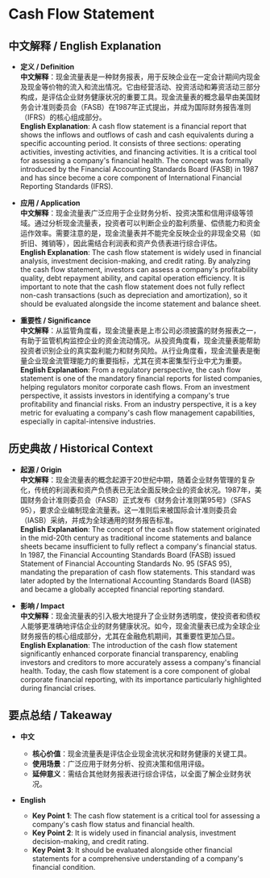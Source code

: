 # Cash Flow Statement

## 中文解释 / English Explanation

* **定义 / Definition**  
  **中文解释**：现金流量表是一种财务报表，用于反映企业在一定会计期间内现金及现金等价物的流入和流出情况。它由经营活动、投资活动和筹资活动三部分构成，是评估企业财务健康状况的重要工具。现金流量表的概念最早由美国财务会计准则委员会（FASB）在1987年正式提出，并成为国际财务报告准则（IFRS）的核心组成部分。  
  **English Explanation**: A cash flow statement is a financial report that shows the inflows and outflows of cash and cash equivalents during a specific accounting period. It consists of three sections: operating activities, investing activities, and financing activities. It is a critical tool for assessing a company's financial health. The concept was formally introduced by the Financial Accounting Standards Board (FASB) in 1987 and has since become a core component of International Financial Reporting Standards (IFRS).

* **应用 / Application**  
  **中文解释**：现金流量表广泛应用于企业财务分析、投资决策和信用评级等领域。通过分析现金流量表，投资者可以判断企业的盈利质量、偿债能力和资金运作效率。需要注意的是，现金流量表并不能完全反映企业的非现金交易（如折旧、摊销等），因此需结合利润表和资产负债表进行综合评估。  
  **English Explanation**: The cash flow statement is widely used in financial analysis, investment decision-making, and credit rating. By analyzing the cash flow statement, investors can assess a company's profitability quality, debt repayment ability, and capital operation efficiency. It is important to note that the cash flow statement does not fully reflect non-cash transactions (such as depreciation and amortization), so it should be evaluated alongside the income statement and balance sheet.

* **重要性 / Significance**  
  **中文解释**：从监管角度看，现金流量表是上市公司必须披露的财务报表之一，有助于监管机构监控企业的资金流动情况。从投资角度看，现金流量表能帮助投资者识别企业的真实盈利能力和财务风险。从行业角度看，现金流量表是衡量企业现金流管理能力的重要指标，尤其在资本密集型行业中尤为重要。  
  **English Explanation**: From a regulatory perspective, the cash flow statement is one of the mandatory financial reports for listed companies, helping regulators monitor corporate cash flows. From an investment perspective, it assists investors in identifying a company's true profitability and financial risks. From an industry perspective, it is a key metric for evaluating a company's cash flow management capabilities, especially in capital-intensive industries.

## 历史典故 / Historical Context

* **起源 / Origin**  
  **中文解释**：现金流量表的概念起源于20世纪中期，随着企业财务管理的复杂化，传统的利润表和资产负债表已无法全面反映企业的资金状况。1987年，美国财务会计准则委员会（FASB）正式发布《财务会计准则第95号》（SFAS 95），要求企业编制现金流量表。这一准则后来被国际会计准则委员会（IASB）采纳，并成为全球通用的财务报告标准。  
  **English Explanation**: The concept of the cash flow statement originated in the mid-20th century as traditional income statements and balance sheets became insufficient to fully reflect a company's financial status. In 1987, the Financial Accounting Standards Board (FASB) issued Statement of Financial Accounting Standards No. 95 (SFAS 95), mandating the preparation of cash flow statements. This standard was later adopted by the International Accounting Standards Board (IASB) and became a globally accepted financial reporting standard.

* **影响 / Impact**  
  **中文解释**：现金流量表的引入极大地提升了企业财务透明度，使投资者和债权人能够更准确地评估企业的财务健康状况。如今，现金流量表已成为全球企业财务报告的核心组成部分，尤其在金融危机期间，其重要性更加凸显。  
  **English Explanation**: The introduction of the cash flow statement significantly enhanced corporate financial transparency, enabling investors and creditors to more accurately assess a company's financial health. Today, the cash flow statement is a core component of global corporate financial reporting, with its importance particularly highlighted during financial crises.

## 要点总结 / Takeaway

* **中文**  
  - **核心价值**：现金流量表是评估企业现金流状况和财务健康的关键工具。  
  - **使用场景**：广泛应用于财务分析、投资决策和信用评级。  
  - **延伸意义**：需结合其他财务报表进行综合评估，以全面了解企业财务状况。  

* **English**  
  - **Key Point 1**: The cash flow statement is a critical tool for assessing a company's cash flow status and financial health.  
  - **Key Point 2**: It is widely used in financial analysis, investment decision-making, and credit rating.  
  - **Key Point 3**: It should be evaluated alongside other financial statements for a comprehensive understanding of a company's financial condition.